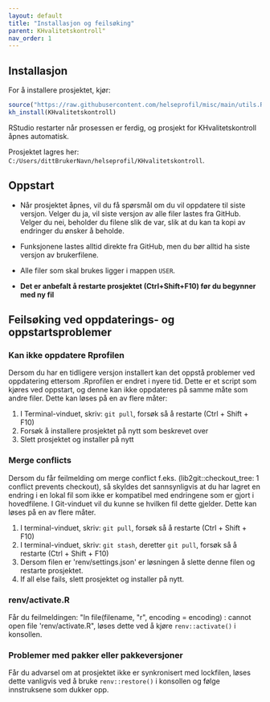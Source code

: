 ```yaml
---
layout: default
title: "Installasjon og feilsøking" 
parent: KHvalitetskontroll"
nav_order: 1  
---
```


## Installasjon

For å installere prosjektet, kjør:

```r
source("https://raw.githubusercontent.com/helseprofil/misc/main/utils.R")
kh_install(KHvalitetskontroll)
```
RStudio restarter når prosessen er ferdig, og prosjekt for KHvalitetskontroll åpnes automatisk. 

Prosjektet lagres her: 
`C:/Users/dittBrukerNavn/helseprofil/KHvalitetskontroll`.

## Oppstart

- Når prosjektet åpnes, vil du få spørsmål om du vil oppdatere til siste versjon. Velger du ja, vil siste versjon av alle filer lastes fra GitHub. Velger du nei, beholder du filene slik de var, slik at du kan ta kopi av endringer du ønsker å beholde.
- Funksjonene lastes alltid direkte fra GitHub, men du bør alltid ha siste versjon av brukerfilene.
- Alle filer som skal brukes ligger i mappen `USER`.

- **Det er anbefalt å restarte prosjektet (Ctrl+Shift+F10) før du begynner med ny fil**

## Feilsøking ved oppdaterings- og oppstartsproblemer

### Kan ikke oppdatere Rprofilen
Dersom du har en tidligere versjon installert kan det oppstå problemer ved oppdatering ettersom .Rprofilen er endret i nyere tid. Dette er et script som kjøres ved oppstart, og denne kan ikke oppdateres på samme måte som andre filer. Dette kan løses på en av flere måter:

1. I Terminal-vinduet, skriv: `git pull`, forsøk så å restarte (Ctrl + Shift + F10)
2. Forsøk å installere prosjektet på nytt som beskrevet over
3. Slett prosjektet og installer på nytt

### Merge conflicts
Dersom du får feilmelding om merge conflict f.eks. (lib2git::checkout_tree: 1 conflict prevents checkout), så skyldes det sannsynligvis at du har lagret en endring i en lokal fil som ikke er kompatibel med endringene som er gjort i hovedfilene. I Git-vinduet vil du kunne se hvilken fil dette gjelder. Dette kan løses på en av flere måter.

1. I terminal-vinduet, skriv: `git pull`, forsøk så å restarte (Ctrl + Shift + F10)
2. I terminal-vinduet, skriv: `git stash`, deretter `git pull`, forsøk så å restarte (Ctrl + Shift + F10)
3. Dersom filen er 'renv/settings.json' er løsningen å slette denne filen og restarte prosjektet. 
4. If all else fails, slett prosjektet og installer på nytt. 

### renv/activate.R
Får du feilmeldingen: "In file(filename, "r", encoding = encoding) :   cannot open file 'renv/activate.R", løses dette ved å kjøre `renv::activate()` i konsollen.

### Problemer med pakker eller pakkeversjoner
Får du advarsel om at prosjektet ikke er synkronisert med lockfilen, løses dette vanligvis ved å bruke `renv::restore()` i konsollen og følge innstruksene som dukker opp. 
